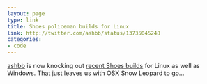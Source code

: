```yaml
---
layout: page
type: link
title: Shoes policeman builds for Linux
link: http://twitter.com/ashbb/status/13735045248
categories: 
- code
---
```

[ashbb](http://ashbb.github.com/) is now knocking out [recent Shoes builds](http://www.rin-shun.com/shoes/index.html) for Linux as well as Windows. That just leaves us with OSX Snow Leopard to go...

